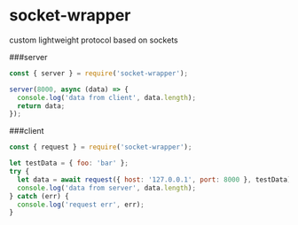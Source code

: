 # socket-wrapper

custom lightweight protocol based on sockets

###server

```javascript
const { server } = require('socket-wrapper');

server(8000, async (data) => {
  console.log('data from client', data.length);
  return data;
});
```

###client

```javascript
const { request } = require('socket-wrapper');

let testData = { foo: 'bar' };
try {
  let data = await request({ host: '127.0.0.1', port: 8000 }, testData);
  console.log('data from server', data.length);
} catch (err) {
  console.log('request err', err);
}
```

